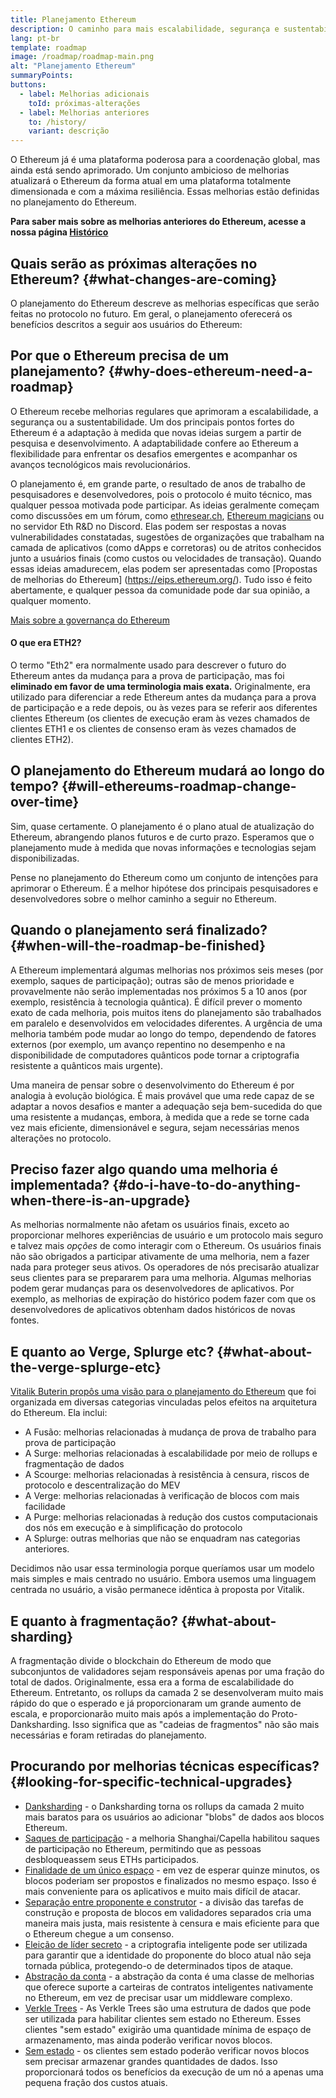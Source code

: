 ```yaml
---
title: Planejamento Ethereum
description: O caminho para mais escalabilidade, segurança e sustentabilidade no Ethereum.
lang: pt-br
template: roadmap
image: /roadmap/roadmap-main.png
alt: "Planejamento Ethereum"
summaryPoints:
buttons:
  - label: Melhorias adicionais
    toId: próximas-alterações
  - label: Melhorias anteriores
    to: /history/
    variant: descrição
---
```


O Ethereum já é uma plataforma poderosa para a coordenação global, mas ainda está sendo aprimorado. Um conjunto ambicioso de melhorias atualizará o Ethereum da forma atual em uma plataforma totalmente dimensionada e com a máxima resiliência. Essas melhorias estão definidas no planejamento do Ethereum.

**Para saber mais sobre as melhorias anteriores do Ethereum, acesse a nossa página [Histórico](/history/)**

## Quais serão as próximas alterações no Ethereum? \{#what-changes-are-coming}

O planejamento do Ethereum descreve as melhorias específicas que serão feitas no protocolo no futuro. Em geral, o planejamento oferecerá os benefícios descritos a seguir aos usuários do Ethereum:

<CardGrid>
  <RoadmapActionCard
    to="/roadmap/scaling"
    title="Transações mais baratas"
    image="scaling"
    description="Rollups are too expensive and rely on centralized components, causing users to place too much trust in their operators. The roadmap includes fixes for both of these problems."
    buttonText="More on reducing fees"
  />
  <RoadmapActionCard
    to="/roadmap/security"
    title="Segurança extra"
    image="security"
    description="Ethereum is already very secure but it can be made even stronger, ready to withstand all kinds of attack far into the future."
    buttonText="More on security"
  />
  <RoadmapActionCard
    to="/roadmap/user-experience"
    title="Melhor experiência do usuário"
    image="userExperience"
    description="More support for smart contract wallets and light-weight nodes will make using Ethereum simpler and safer."
    buttonText="More on user experience"
  />
  <RoadmapActionCard
    to="/roadmap/future-proofing"
    title="Preparado para o futuro"
    image="futureProofing"
    description="Ethereum researchers and developers are solving tomorrow's problems today, readying the network for future generations."
    buttonText="More on future proofing"
  />
</CardGrid>

## Por que o Ethereum precisa de um planejamento? \{#why-does-ethereum-need-a-roadmap}

O Ethereum recebe melhorias regulares que aprimoram a escalabilidade, a segurança ou a sustentabilidade. Um dos principais pontos fortes do Ethereum é a adaptação à medida que novas ideias surgem a partir de pesquisa e desenvolvimento. A adaptabilidade confere ao Ethereum a flexibilidade para enfrentar os desafios emergentes e acompanhar os avanços tecnológicos mais revolucionários.

<RoadmapImageContent title="Como o planejamento é definido">

O planejamento é, em grande parte, o resultado de anos de trabalho de pesquisadores e desenvolvedores, pois o protocolo é muito técnico, mas qualquer pessoa motivada pode participar. As ideias geralmente começam como discussões em um fórum, como [ethresear.ch](https://ethresear.ch/), [Ethereum magicians](https://www.figma.com/exit?url=https%3A%2F%2Fethereum-magicians.org%2F) ou no servidor Eth R&D no Discord. Elas podem ser respostas a novas vulnerabilidades constatadas, sugestões de organizações que trabalham na camada de aplicativos (como dApps e corretoras) ou de atritos conhecidos junto a usuários finais (como custos ou velocidades de transação). Quando essas ideias amadurecem, elas podem ser apresentadas como [Propostas de melhorias do Ethereum] (https://eips.ethereum.org/). Tudo isso é feito abertamente, e qualquer pessoa da comunidade pode dar sua opinião, a qualquer momento.

[Mais sobre a governança do Ethereum](/governance/)

</RoadmapImageContent>

<InfoBanner mb={8}>
  <h4 style={{ marginTop: 0 }}>O que era ETH2?</h4>

  <p>O termo "Eth2" era normalmente usado para descrever o futuro do Ethereum antes da mudança para a prova de participação, mas foi <strong>eliminado em favor de uma terminologia mais exata.</strong> Originalmente, era utilizado para diferenciar a rede Ethereum antes da mudança para a prova de participação e a rede depois, ou às vezes para se referir aos diferentes clientes Ethereum (os clientes de execução eram às vezes chamados de clientes ETH1 e os clientes de consenso eram às vezes chamados de clientes ETH2).</p>

</InfoBanner>

## O planejamento do Ethereum mudará ao longo do tempo? \{#will-ethereums-roadmap-change-over-time}

Sim, quase certamente. O planejamento é o plano atual de atualização do Ethereum, abrangendo planos futuros e de curto prazo. Esperamos que o planejamento mude à medida que novas informações e tecnologias sejam disponibilizadas.

Pense no planejamento do Ethereum como um conjunto de intenções para aprimorar o Ethereum. É a melhor hipótese dos principais pesquisadores e desenvolvedores sobre o melhor caminho a seguir no Ethereum.

## Quando o planejamento será finalizado? \{#when-will-the-roadmap-be-finished}

A Ethereum implementará algumas melhorias nos próximos seis meses (por exemplo, saques de participação); outras são de menos prioridade e provavelmente não serão implementadas nos próximos 5 a 10 anos (por exemplo, resistência à tecnologia quântica). É difícil prever o momento exato de cada melhoria, pois muitos itens do planejamento são trabalhados em paralelo e desenvolvidos em velocidades diferentes. A urgência de uma melhoria também pode mudar ao longo do tempo, dependendo de fatores externos (por exemplo, um avanço repentino no desempenho e na disponibilidade de computadores quânticos pode tornar a criptografia resistente a quânticos mais urgente).

Uma maneira de pensar sobre o desenvolvimento do Ethereum é por analogia à evolução biológica. É mais provável que uma rede capaz de se adaptar a novos desafios e manter a adequação seja bem-sucedida do que uma resistente a mudanças, embora, à medida que a rede se torne cada vez mais eficiente, dimensionável e segura, sejam necessárias menos alterações no protocolo.

## Preciso fazer algo quando uma melhoria é implementada? \{#do-i-have-to-do-anything-when-there-is-an-upgrade}

As melhorias normalmente não afetam os usuários finais, exceto ao proporcionar melhores experiências de usuário e um protocolo mais seguro e talvez mais <i>opções</i> de como interagir com o Ethereum. Os usuários finais não são obrigados a participar ativamente de uma melhoria, nem a fazer nada para proteger seus ativos. Os operadores de nós precisarão atualizar seus clientes para se prepararem para uma melhoria. Algumas melhorias podem gerar mudanças para os desenvolvedores de aplicativos. Por exemplo, as melhorias de expiração do histórico podem fazer com que os desenvolvedores de aplicativos obtenham dados históricos de novas fontes.

## E quanto ao Verge, Splurge etc? \{#what-about-the-verge-splurge-etc}

[Vitalik Buterin propôs uma visão para o planejamento do Ethereum](https://twitter.com/VitalikButerin/status/1588669782471368704) que foi organizada em diversas categorias vinculadas pelos efeitos na arquitetura do Ethereum. Ela inclui:

- A Fusão: melhorias relacionadas à mudança de prova de trabalho para prova de participação
- A Surge: melhorias relacionadas à escalabilidade por meio de rollups e fragmentação de dados
- A Scourge: melhorias relacionadas à resistência à censura, riscos de protocolo e descentralização do MEV
- A Verge: melhorias relacionadas à verificação de blocos com mais facilidade
- A Purge: melhorias relacionadas à redução dos custos computacionais dos nós em execução e à simplificação do protocolo
- A Splurge: outras melhorias que não se enquadram nas categorias anteriores.

Decidimos não usar essa terminologia porque queríamos usar um modelo mais simples e mais centrado no usuário. Embora usemos uma linguagem centrada no usuário, a visão permanece idêntica à proposta por Vitalik.

## E quanto à fragmentação? \{#what-about-sharding}

A fragmentação divide o blockchain do Ethereum de modo que subconjuntos de validadores sejam responsáveis apenas por uma fração do total de dados. Originalmente, essa era a forma de escalabilidade do Ethereum. Entretanto, os rollups da camada 2 se desenvolveram muito mais rápido do que o esperado e já proporcionaram um grande aumento de escala, e proporcionarão muito mais após a implementação do Proto-Danksharding. Isso significa que as "cadeias de fragmentos" não são mais necessárias e foram retiradas do planejamento.

## Procurando por melhorias técnicas específicas? \{#looking-for-specific-technical-upgrades}

- [Danksharding](/roadmap/danksharding) - o Danksharding torna os rollups da camada 2 muito mais baratos para os usuários ao adicionar "blobs" de dados aos blocos Ethereum.
- [Saques de participação](/staking/withdrawals) - a melhoria Shanghai/Capella habilitou saques de participação no Ethereum, permitindo que as pessoas desbloqueassem seus ETHs participados.
- [Finalidade de um único espaço](/roadmap/single-slot-finality) - em vez de esperar quinze minutos, os blocos poderiam ser propostos e finalizados no mesmo espaço. Isso é mais conveniente para os aplicativos e muito mais difícil de atacar.
- [Separação entre proponente e construtor](/roadmap/pbs) - a divisão das tarefas de construção e proposta de blocos em validadores separados cria uma maneira mais justa, mais resistente à censura e mais eficiente para que o Ethereum chegue a um consenso.
- [Eleição de líder secreto](/roadmap/secret-leader-election) - a criptografia inteligente pode ser utilizada para garantir que a identidade do proponente do bloco atual não seja tornada pública, protegendo-o de determinados tipos de ataque.
- [Abstração da conta](/roadmap/account-abstraction) - a abstração da conta é uma classe de melhorias que oferece suporte a carteiras de contratos inteligentes nativamente no Ethereum, em vez de precisar usar um middleware complexo.
- [Verkle Trees](/roadmap/verkle-trees) - As Verkle Trees são uma estrutura de dados que pode ser utilizada para habilitar clientes sem estado no Ethereum. Esses clientes "sem estado" exigirão uma quantidade mínima de espaço de armazenamento, mas ainda poderão verificar novos blocos.
- [Sem estado](/roadmap/statelessness) - os clientes sem estado poderão verificar novos blocos sem precisar armazenar grandes quantidades de dados. Isso proporcionará todos os benefícios da execução de um nó a apenas uma pequena fração dos custos atuais.
